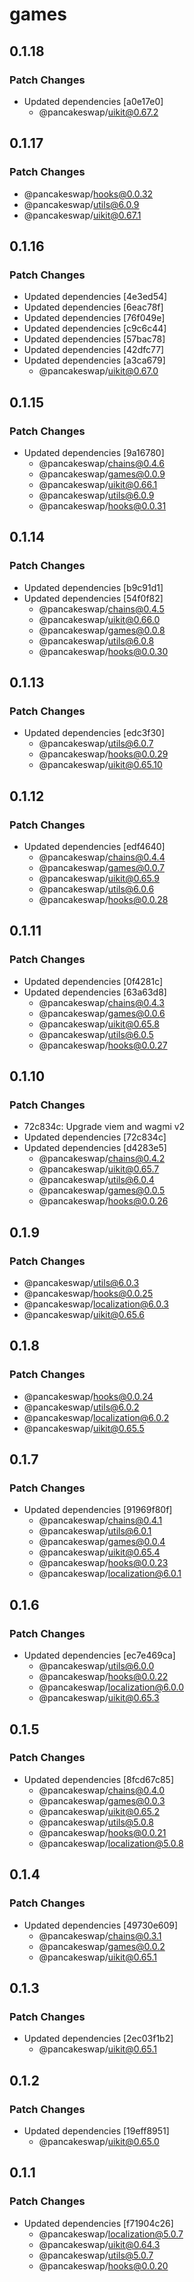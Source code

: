 # games

## 0.1.18

### Patch Changes

- Updated dependencies [a0e17e0]
  - @pancakeswap/uikit@0.67.2

## 0.1.17

### Patch Changes

- @pancakeswap/hooks@0.0.32
- @pancakeswap/utils@6.0.9
- @pancakeswap/uikit@0.67.1

## 0.1.16

### Patch Changes

- Updated dependencies [4e3ed54]
- Updated dependencies [6eac78f]
- Updated dependencies [76f049e]
- Updated dependencies [c9c6c44]
- Updated dependencies [57bac78]
- Updated dependencies [42dfc77]
- Updated dependencies [a3ca679]
  - @pancakeswap/uikit@0.67.0

## 0.1.15

### Patch Changes

- Updated dependencies [9a16780]
  - @pancakeswap/chains@0.4.6
  - @pancakeswap/games@0.0.9
  - @pancakeswap/uikit@0.66.1
  - @pancakeswap/utils@6.0.9
  - @pancakeswap/hooks@0.0.31

## 0.1.14

### Patch Changes

- Updated dependencies [b9c91d1]
- Updated dependencies [54f0f82]
  - @pancakeswap/chains@0.4.5
  - @pancakeswap/uikit@0.66.0
  - @pancakeswap/games@0.0.8
  - @pancakeswap/utils@6.0.8
  - @pancakeswap/hooks@0.0.30

## 0.1.13

### Patch Changes

- Updated dependencies [edc3f30]
  - @pancakeswap/utils@6.0.7
  - @pancakeswap/hooks@0.0.29
  - @pancakeswap/uikit@0.65.10

## 0.1.12

### Patch Changes

- Updated dependencies [edf4640]
  - @pancakeswap/chains@0.4.4
  - @pancakeswap/games@0.0.7
  - @pancakeswap/uikit@0.65.9
  - @pancakeswap/utils@6.0.6
  - @pancakeswap/hooks@0.0.28

## 0.1.11

### Patch Changes

- Updated dependencies [0f4281c]
- Updated dependencies [63a63d8]
  - @pancakeswap/chains@0.4.3
  - @pancakeswap/games@0.0.6
  - @pancakeswap/uikit@0.65.8
  - @pancakeswap/utils@6.0.5
  - @pancakeswap/hooks@0.0.27

## 0.1.10

### Patch Changes

- 72c834c: Upgrade viem and wagmi v2
- Updated dependencies [72c834c]
- Updated dependencies [d4283e5]
  - @pancakeswap/chains@0.4.2
  - @pancakeswap/uikit@0.65.7
  - @pancakeswap/utils@6.0.4
  - @pancakeswap/games@0.0.5
  - @pancakeswap/hooks@0.0.26

## 0.1.9

### Patch Changes

- @pancakeswap/utils@6.0.3
- @pancakeswap/hooks@0.0.25
- @pancakeswap/localization@6.0.3
- @pancakeswap/uikit@0.65.6

## 0.1.8

### Patch Changes

- @pancakeswap/hooks@0.0.24
- @pancakeswap/utils@6.0.2
- @pancakeswap/localization@6.0.2
- @pancakeswap/uikit@0.65.5

## 0.1.7

### Patch Changes

- Updated dependencies [91969f80f]
  - @pancakeswap/chains@0.4.1
  - @pancakeswap/utils@6.0.1
  - @pancakeswap/games@0.0.4
  - @pancakeswap/uikit@0.65.4
  - @pancakeswap/hooks@0.0.23
  - @pancakeswap/localization@6.0.1

## 0.1.6

### Patch Changes

- Updated dependencies [ec7e469ca]
  - @pancakeswap/utils@6.0.0
  - @pancakeswap/hooks@0.0.22
  - @pancakeswap/localization@6.0.0
  - @pancakeswap/uikit@0.65.3

## 0.1.5

### Patch Changes

- Updated dependencies [8fcd67c85]
  - @pancakeswap/chains@0.4.0
  - @pancakeswap/games@0.0.3
  - @pancakeswap/uikit@0.65.2
  - @pancakeswap/utils@5.0.8
  - @pancakeswap/hooks@0.0.21
  - @pancakeswap/localization@5.0.8

## 0.1.4

### Patch Changes

- Updated dependencies [49730e609]
  - @pancakeswap/chains@0.3.1
  - @pancakeswap/games@0.0.2
  - @pancakeswap/uikit@0.65.1

## 0.1.3

### Patch Changes

- Updated dependencies [2ec03f1b2]
  - @pancakeswap/uikit@0.65.1

## 0.1.2

### Patch Changes

- Updated dependencies [19eff8951]
  - @pancakeswap/uikit@0.65.0

## 0.1.1

### Patch Changes

- Updated dependencies [f71904c26]
  - @pancakeswap/localization@5.0.7
  - @pancakeswap/uikit@0.64.3
  - @pancakeswap/utils@5.0.7
  - @pancakeswap/hooks@0.0.20
